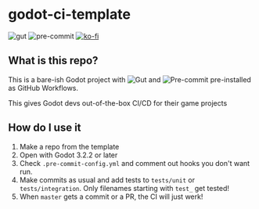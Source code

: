 # godot-ci-template

![gut](https://github.com/jason-h-35/godot-ci-template/workflows/gut/badge.svg)
![pre-commit](https://github.com/jason-h-35/godot-ci-template/workflows/pre-commit/badge.svg)
[![ko-fi](https://www.ko-fi.com/img/githubbutton_sm.svg)](https://ko-fi.com/V7V51YS7O)

## What is this repo?
This is a bare-ish Godot project with
![Gut](https://github.com/bitwes/Gut) and ![Pre-commit](https://pre-commit.com/)
pre-installed as GitHub Workflows.

This gives Godot devs out-of-the-box CI/CD for their game projects

## How do I use it
1. Make a repo from the template
2. Open with Godot 3.2.2 or later
3. Check `.pre-commit-config.yml` and comment out hooks you don't want run.
4. Make commits as usual and add tests to `tests/unit` or `tests/integration`. Only filenames starting with `test_` get tested!
5. When `master` gets a commit or a PR, the CI will just werk!
